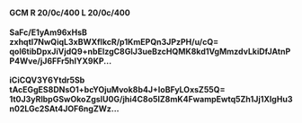 #### GCM R 20/0c/400 L 20/0c/400
**SaFc/E1yAm96xHsB**<br/>**zxhqtl7NwQiqL3xBWXflkcR/p1KmEPQn3JPzPH/u/cQ=**<br/>**qol6tibDpxJiVjdQ9+nbElzgC8GlJ3ueBzcHQMK8kd1VgMmzdvLkiDfJAtnPP4Wve/jJ6FFr5hIYX9KP...**<br/><br/>
**iCiCQV3Y6Ytdr5Sb**<br/>**tAcEGgES8DNsO1+bcYOjuMvok8b4J+IoBFyLOxsZ55Q=**<br/>**1t0J3yRlbpGSwOkoZgsIU0G/jhi4C8o5lZ8mK4FwampEwtq5Zh1Jj1XlgHu3n02LGc2SAt4JOF6ngZWz...**